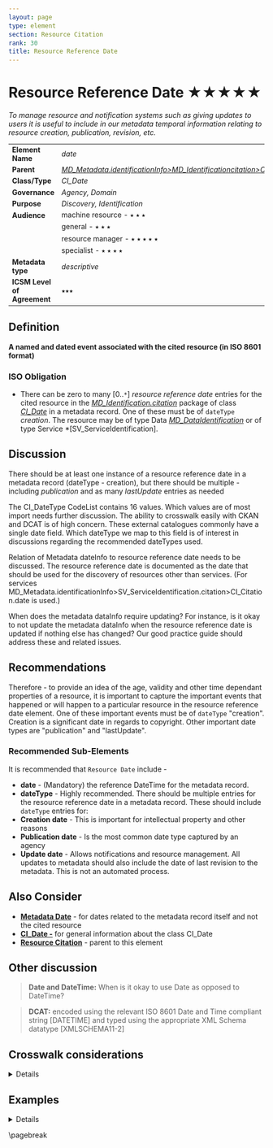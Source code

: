 ```yaml
---
layout: page
type: element
section: Resource Citation
rank: 30
title: Resource Reference Date 
---
```

# Resource Reference Date ★★★★★
*To manage resource and notification systems such as giving updates to users it is useful to include in our metadata temporal information relating to resource creation, publication, revision, etc.*

| | |
| --- | --- |
| **Element Name** | *date* |
| **Parent** | *[MD_Metadata.identificationInfo>MD_Identificationcitation>CI_Citation](./ResourceCitation)* |
| **Class/Type** | *CI_Date* |
| **Governance** | *Agency, Domain* |
| **Purpose** | *Discovery, Identification* |
| **Audience** | machine resource - ⭑ ⭑ ⭑ |
| | general - ⭑ ⭑ ⭑ |
| | resource manager - ⭑ ⭑ ⭑ ⭑ ⭑ |
| | specialist - ⭑ ⭑ ⭑ ⭑ |
| **Metadata type** | *descriptive* |
| **ICSM Level of Agreement** | ⭑⭑⭑ |

## Definition
**A named and dated event associated with the cited resource (in ISO 8601 format)**

### ISO Obligation

- There can be zero to many [0..`*`] *resource reference date* entries for the cited resource in the *[MD_Identification.citation](./ResourceCitation)* package of class *[CI_Date](./class-CI_Date)* in a metadata record. One of these must be of `dateType` *creation*. The resource may be of type Data *[MD_DataIdentification](./class-MD_DataIdentification)* or of type Service *[SV_ServiceIdentification].



## Discussion

There should be at least one instance of a resource reference date in a metadata record (dateType - creation), but there should be multiple - including *publication* and as many *lastUpdate* entries as needed

The CI_DateType CodeList contains 16 values. Which values are of most import needs further discussion. The ability to crosswalk easily with CKAN and DCAT is of high concern. These external catalogues commonly have a single date field. Which dateType we map to this field is of interest in discussions regarding the recommended dateTypes used.

Relation of Metadata dateInfo to resource reference date needs to be discussed. The resource reference date is documented as the date that should be used for the discovery of resources other than services. (For services MD_Metadata.identificationInfo>SV_ServiceIdentification.citation>CI_Citation.date is used.)

When does the metadata dataInfo require updating? For instance, is it okay to not update the metadata dataInfo when the resource reference date is updated if nothing else has changed? Our good practice guide should address these and related issues.

## Recommendations

Therefore - to provide an idea of the age, validity and other time dependant properties of a resource, it is important to capture the important events that happened or will happen to a particular resource in the resource reference date element. One of these important events must be of `dateType` "creation". Creation is a significant date in regards to copyright. Other important date types are "publication" and "lastUpdate".

### Recommended Sub-Elements

It is recommended that `Resource Date` include - 

- **date** - (Mandatory) the reference DateTime for the metadata record.
- **dateType** - Highly recommended. There should be multiple entries for the resource reference date in a metadata record. These should include `dateType` entries for:
 - **Creation date** - This is important for intellectual property and other reasons
 - **Publication date** - Is the most common date type captured by an agency
 - **Update date** - Allows notifications and resource management. All updates to metadata should also include the date of last revision to the metadata. This is not an automated process.


## Also Consider

- **[Metadata Date](./MetadataDate)** - for dates related to the metadata record itself and not the cited resource
- **[CI_Date -](./class-CI_Date)** for general information about the class CI_Date
- **[Resource Citation](./ResourceCitation)** - parent to this element

## Other discussion

> **Date and DateTime:**
When is it okay to use Date as opposed to DateTime?

> **DCAT:**
encoded using the relevant ISO 8601 Date and Time compliant string [DATETIME] and typed using the appropriate XML Schema datatype [XMLSCHEMA11-2]

## Crosswalk considerations

<details>

### Dublin core / CKAN / data.gov.au

Maps to `date (publication, update)`

### DCAT

Maps to `dct:issued* and *dct:modified`

### RIF-CS

Maps to `Date`

</details>

## Examples

<details>

### XML
```
</mdb:MD_Metadata>
....
  <mdb:identificationInfo>
   <mri:MD_DataIdentification>
     <mri:citation>
      <cit:CI_Citation>
      ....
        <cit:date>
         <cit:CI_Date>
           <cit:date>
            <gco:Date>2018-06-11</gco:Date>
           </cit:date>
           <cit:dateType>
            <cit:CI_DateTypeCode 
            codeList="https://schemas.isotc211.org/19115/resources
            /Codelist/cat/codelists.xml#CI_DateTypeCode" 
            codeListValue="creation"/>
           </cit:dateType>
         </cit:CI_Date>
        </cit:date>
        <cit:date>
         <cit:CI_Date>
           <cit:date>
            <gco:Date>2019-06-11</gco:Date>
           </cit:date>
           <cit:dateType>
            <cit:CI_DateTypeCode 
            codeList="https://schemas.isotc211.org/19115/resources
            /Codelist/cat/codelists.xml#CI_DateTypeCode" 
            codeListValue="lastUpdate"/>
           </cit:dateType>
         </cit:CI_Date>
        </cit:date>
        ....
      </cit:CI_Citation>
     </mri:citation>
     ....
   </mri:MD_DataIdentification>
  </mdb:identificationInfo>
....
</mdb:MD_Metadata>
```

\pagebreak

### UML diagrams
Recommended elements highlighted in yellow

![resourceDate](../images/ResourceDateUML.png)

</details>

\pagebreak

